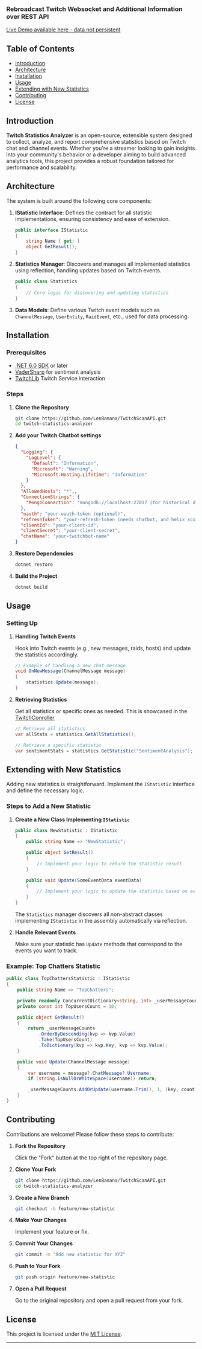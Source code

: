 ### Rebroadcast Twitch Websocket and Additional Information over REST API

[Live Demo available here - data not persistent](https://dreckbu.de/twitch/)

## Table of Contents

- [Introduction](#introduction)
- [Architecture](#architecture)
- [Installation](#installation)
- [Usage](#usage)
- [Extending with New Statistics](#extending-with-new-statistics)
- [Contributing](#contributing)
- [License](#license)

## Introduction

**Twitch Statistics Analyzer** is an open-source, extensible system designed to collect, analyze, and report comprehensive statistics based on Twitch chat and channel events. Whether you're a streamer looking to gain insights into your community's behavior or a developer aiming to build advanced analytics tools, this project provides a robust foundation tailored for performance and scalability.

## Architecture

The system is built around the following core components:

1. **IStatistic Interface**: Defines the contract for all statistic implementations, ensuring consistency and ease of extension.

    ```csharp
    public interface IStatistic
    {
        string Name { get; }
        object GetResult();
    }
    ```

2. **Statistics Manager**: Discovers and manages all implemented statistics using reflection, handling updates based on Twitch events.

    ```csharp
    public class Statistics
    {
        // Core logic for discovering and updating statistics
    }
    ```

4. **Data Models**: Define various Twitch event models such as `ChannelMessage`, `UserEntity`, `RaidEvent`, etc., used for data processing.

## Installation

### Prerequisites

- [.NET 6.0 SDK](https://dotnet.microsoft.com/download/dotnet/6.0) or later
- [VaderSharp](https://github.com/codingupastorm/vadersharp) for sentiment analysis
- [TwitchLib](https://github.com/TwitchLib/TwitchLib) Twitch Service interaction

### Steps

1. **Clone the Repository**

    ```bash
    git clone https://github.com/LenBanana/TwitchScanAPI.git
    cd twitch-statistics-analyzer
    ```

2. **Add your Twitch Chatbot settings**

    ```json
    {
      "Logging": {
        "LogLevel": {
          "Default": "Information",
          "Microsoft": "Warning",
          "Microsoft.Hosting.Lifetime": "Information"
        }
      },
      "AllowedHosts": "*",,
      "ConnectionStrings": {
        "MongoConnection": "mongodb://localhost:27017 (for historical data)"
      },
      "oauth": "your-oauth-token (optional)",
      "refreshToken": "your-refresh-token (needs chatbot, and helix scopes)",
      "clientId": "your-client-id",
      "clientSecret": "your-client-secret",
      "chatName": "your-twitchbot-name"
    }
    ```

2. **Restore Dependencies**

    ```bash
    dotnet restore
    ```

3. **Build the Project**

    ```bash
    dotnet build
    ```

## Usage

### Setting Up

1. **Handling Twitch Events**

    Hook into Twitch events (e.g., new messages, raids, hosts) and update the statistics accordingly.

    ```csharp
    // Example of handling a new chat message
    void OnNewMessage(ChannelMessage message)
    {
        statistics.Update(message);
    }
    ```

2. **Retrieving Statistics**

    Get all statistics or specific ones as needed. This is showcased in the [TwitchConroller](https://github.com/LenBanana/TwitchScanAPI/blob/master/TwitchScanAPI/Controllers/TwitchController.cs)

    ```csharp
    // Retrieve all statistics
    var allStats = statistics.GetAllStatistics();
    
    // Retrieve a specific statistic
    var sentimentStats = statistics.GetStatistic("SentimentAnalysis");
    ```

## Extending with New Statistics

Adding new statistics is straightforward. Implement the `IStatistic` interface and define the necessary logic.

### Steps to Add a New Statistic

1. **Create a New Class Implementing `IStatistic`**

    ```csharp
    public class NewStatistic : IStatistic
    {
        public string Name => "NewStatistic";
    
        public object GetResult()
        {
            // Implement your logic to return the statistic result
        }
    
        public void Update(SomeEventData eventData)
        {
            // Implement your logic to update the statistic based on event data
        }
    }
    ```

    The `Statistics` manager discovers all non-abstract classes implementing `IStatistic` in the assembly automatically via reflection.

2. **Handle Relevant Events**

    Make sure your statistic has `Update` methods that correspond to the events you want to track.

### Example: Top Chatters Statistic

```csharp
public class TopChattersStatistic : IStatistic
{
    public string Name => "TopChatters";

    private readonly ConcurrentDictionary<string, int> _userMessageCounts = new(StringComparer.OrdinalIgnoreCase);
    private const int TopUsersCount = 10;

    public object GetResult()
    {
        return _userMessageCounts
            .OrderByDescending(kvp => kvp.Value)
            .Take(TopUsersCount)
            .ToDictionary(kvp => kvp.Key, kvp => kvp.Value);
    }

    public void Update(ChannelMessage message)
    {
        var username = message?.ChatMessage?.Username;
        if (string.IsNullOrWhiteSpace(username)) return;

        _userMessageCounts.AddOrUpdate(username.Trim(), 1, (key, count) => count + 1);
    }
}
```

## Contributing

Contributions are welcome! Please follow these steps to contribute:

1. **Fork the Repository**

    Click the "Fork" button at the top right of the repository page.

2. **Clone Your Fork**

    ```bash
    git clone https://github.com/LenBanana/TwitchScanAPI.git
    cd twitch-statistics-analyzer
    ```

3. **Create a New Branch**

    ```bash
    git checkout -b feature/new-statistic
    ```

4. **Make Your Changes**

    Implement your feature or fix.

5. **Commit Your Changes**

    ```bash
    git commit -m "Add new statistic for XYZ"
    ```

6. **Push to Your Fork**

    ```bash
    git push origin feature/new-statistic
    ```

7. **Open a Pull Request**

    Go to the original repository and open a pull request from your fork.

## License

This project is licensed under the [MIT License](LICENSE).

---
